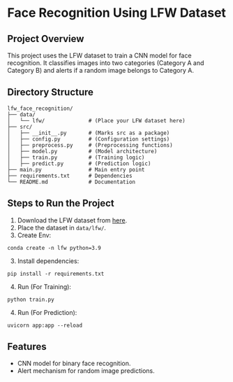 # Face Recognition Using LFW Dataset

## Project Overview
This project uses the LFW dataset to train a CNN model for face recognition. It classifies images into two categories (Category A and Category B) and alerts if a random image belongs to Category A.

## Directory Structure
```
lfw_face_recognition/
├── data/
│   └── lfw/              # (Place your LFW dataset here)
├── src/
│   ├── __init__.py       # (Marks src as a package)
│   ├── config.py         # (Configuration settings)
│   ├── preprocess.py     # (Preprocessing functions)
│   ├── model.py          # (Model architecture)
│   ├── train.py          # (Training logic)
│   ├── predict.py        # (Prediction logic)
├── main.py               # Main entry point
├── requirements.txt      # Dependencies
└── README.md             # Documentation
```

## Steps to Run the Project
1. Download the LFW dataset from [here](https://www.kaggle.com/datasets/atulanandjha/lfwpeople).
2. Place the dataset in `data/lfw/`.
4. Create Env:
```
conda create -n lfw python=3.9

```
3. Install dependencies:
```
pip install -r requirements.txt
```
4. Run (For Training):
```
python train.py
```
4. Run (For Prediction):
```
uvicorn app:app --reload

```

## Features
- CNN model for binary face recognition.
- Alert mechanism for random image predictions.
